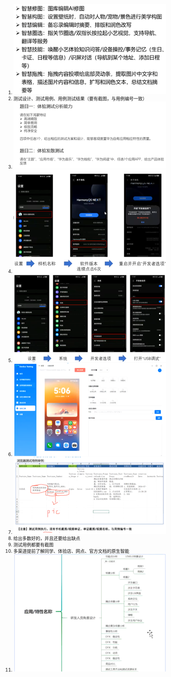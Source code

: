 1. ![image-20241124210106481](鸿蒙.assets/image-20241124210106481.png)
2. 测试设计、测试用例、用例测试结果（要有截图，与用例编号一致）
3. ![image-20241124210721055](鸿蒙.assets/image-20241124210721055.png)
4. ![image-20241124211252166](鸿蒙.assets/image-20241124211252166.png)
5. ![image-20241124211337527](鸿蒙.assets/image-20241124211337527.png)
6. ![image-20241124211513549](鸿蒙.assets/image-20241124211513549.png)
7. ![image-20241124211934525](鸿蒙.assets/image-20241124211934525.png)
8. 给出多数好的，并且还要给出缺点
9. 测试用例都要有截图
10. 多渠道提前了解同学、体验店、网点、官方文档的原生智能
11. ![image-20241124215853859](鸿蒙.assets/image-20241124215853859.png)